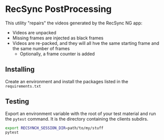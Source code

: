 # RecSync PostProcessing

This utility "repairs" the videos generated by the RecSync NG app:
* Videos are unpacked
* Missing frames are injected as black frames
* Videos are re-packed, and they will all hve the same starting frame and the same number of frames
  * Optionally, a frame counter is added


## Installing

Create an environment and install the packages listed in the `requirements.txt`


## Testing

Export an environment variable with the root of your test material and run the `pytest` command.
It is the directory containing the clients subdirs.

```bash
export RECSYNCH_SESSION_DIR=path/to/my/stuff
pytest
```
